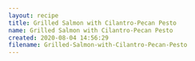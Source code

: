 ```yaml
---
layout: recipe
title: Grilled Salmon with Cilantro-Pecan Pesto
name: Grilled Salmon with Cilantro-Pecan Pesto
created: 2020-08-04 14:56:29
filename: Grilled-Salmon-with-Cilantro-Pecan-Pesto
---
```

